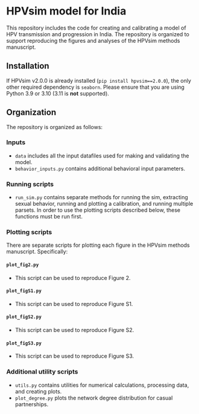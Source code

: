 # HPVsim model for India

This repository includes the code for creating and calibrating a model of HPV transmission and progression in India. The repository is organized to support reproducing the figures and analyses of the HPVsim methods manuscript.


## Installation

If HPVsim v2.0.0 is already installed (`pip install hpvsim==2.0.0`), the only other required dependency is `seaborn`. Please ensure that you are using Python 3.9 or 3.10 (3.11 is **not** supported).


## Organization

The repository is organized as follows:

### Inputs
- `data` includes all the input datafiles used for making and validating the model.
- `behavior_inputs.py` contains additional behavioral input parameters.

### Running scripts
- `run_sim.py` contains separate methods for running the sim, extracting sexual behavior, running and plotting a calibration, and running multiple parsets. In order to use the plotting scripts described below, these functions must be run first.

### Plotting scripts

There are separate scripts for plotting each figure in the HPVsim methods manuscript. Specifically:

#### `plot_fig2.py`
 - This script can be used to reproduce Figure 2.

#### `plot_figS1.py` 
- This script can be used to reproduce Figure S1.

#### `plot_figS2.py` 
- This script can be used to reproduce Figure S2.

#### `plot_figS3.py` 
- This script can be used to reproduce Figure S3.

### Additional utility scripts
- `utils.py` contains utilities for numerical calculations, processing data, and creating plots.
- `plot_degree.py` plots the network degree distribution for casual partnerships.

